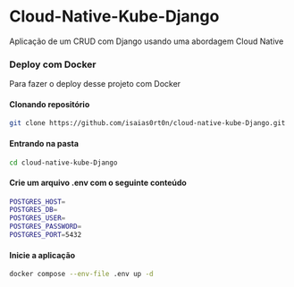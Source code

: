 
# Cloud-Native-Kube-Django

Aplicação de um CRUD com Django usando uma abordagem Cloud Native

### Deploy com Docker

Para fazer o deploy desse projeto com Docker

#### Clonando repositório
```bash
git clone https://github.com/isaias0rt0n/cloud-native-kube-Django.git
```

#### Entrando na pasta
```bash
cd cloud-native-kube-Django
```

#### Crie um arquivo .env com o seguinte conteúdo
```bash
POSTGRES_HOST=
POSTGRES_DB=
POSTGRES_USER=
POSTGRES_PASSWORD=
POSTGRES_PORT=5432
```

#### Inicie a aplicação
```bash
docker compose --env-file .env up -d
```
